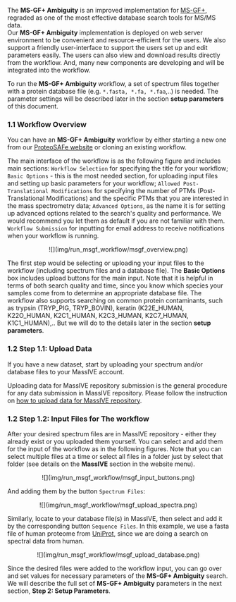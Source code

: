 The **MS-GF+ Ambiguity** is an improved implementation for [MS-GF+](https://www.nature.com/articles/ncomms6277), 
regraded as one of the most effective database search tools for MS/MS data.  
Our **MS-GF+ Ambiguity** implementation is deployed on web server environment to be convenient and resource-efficient for the users.
We also support a friendly user-interface to support the users set up and edit parameters easily.
The users can also view and download results directly from the workflow.
And, many new components are developing and will be integrated into the workflow.



To run the **MS-GF+ Ambiguity** workflow, a set of spectrum files together with a protein database file (e.g. `*.fasta, *.fa, *.faa`,..) is needed.
The parameter settings will be described later in the section **setup parameters** of this document.


### 1.1 Workflow Overview
You can have an **MS-GF+ Ambiguity** workflow by either starting a new one from our [ProteoSAFe website](https://proteomics2.ucsd.edu/ProteoSAFe/index.jsp) or cloning an existing workflow.

The main interface of the workflow is as the following figure and includes main sections: `Workflow Selection` for specifying the title for your workflow;
`Basic Options` - this is the most needed section, for uploading input files and setting up basic parameters for your workflow;
`Allowed Post-Translational Modifications` for specifying the number of PTMs (Post-Translational Modifications) and the specific PTMs that you are interested in the mass spectrometry data;
`Advanced Options`, as the name it is for setting up advanced options related to the search's quality and performance.
We would recommend you let them as default if you are not familiar with them.
`Workflow Submission` for inputting for email address to receive notifications when your workflow is running.

<center>
![](img/run_msgf_workflow/msgf_overview.png)
</center>

The first step would be selecting or uploading your input files to the workflow (including spectrum files and a database file).
The **Basic Options** box includes upload buttons for the main input.
Note that it is helpful in terms of both search quality and time, since you know which species your samples come from to determine an appropriate database file.
The workflow also supports searching on common protein contaminants, such as trypsin (TRYP_PIG, TRYP_BOVIN), keratin (K22E_HUMAN, K22O_HUMAN, K2C1_HUMAN, K2C3_HUMAN, K2C7_HUMAN, K1C1_HUMAN),..
But we will do to the details later in the section **setup parameters**.

### 1.2 Step 1.1: Upload Data

If you have a new dataset, start by uploading your spectrum and/or database files to your MassIVE account.

Uploading data for MassIVE repository submission is the general procedure for any data submission in MassIVE repository.
Please follow the instruction on [how to upload data for MassIVE repository](https://ccms-ucsd.github.io/MassIVEDocumentation/submit_data/).

### 1.2 Step 1.2: Input Files for The workflow

After your desired spectrum files are in MassIVE repository - either they already exist or you uploaded them yourself.
You can select and add them for the input of the workflow as in the following figures.
Note that you can select multiple files at a time or select all files in a folder just by select that folder (see details on  the **MassIVE** section in the website menu).

<center>
![](img/run_msgf_workflow/msgf_input_buttons.png)
</center>

And adding them by the button `Spectrum Files`:

<center>
![](img/run_msgf_workflow/msgf_upload_spectra.png)
</center>

Similarly, locate to your database file(s) in MassIVE, then select and add it by the corresponding button `Sequence Files`.
In this example, we use a fasta file of human proteome from [UniProt](https://www.uniprot.org/proteomes/UP000005640), since we are doing a search on spectral data from human.

<center>
![](img/run_msgf_workflow/msgf_upload_database.png)
</center>

Since the desired files were added to the workflow input, you can go over and set values for necessary parameters of the **MS-GF+ Ambiguity** search.
We will describe the full set of **MS-GF+ Ambiguity** parameters in the next section, **Step 2: Setup Parameters**.